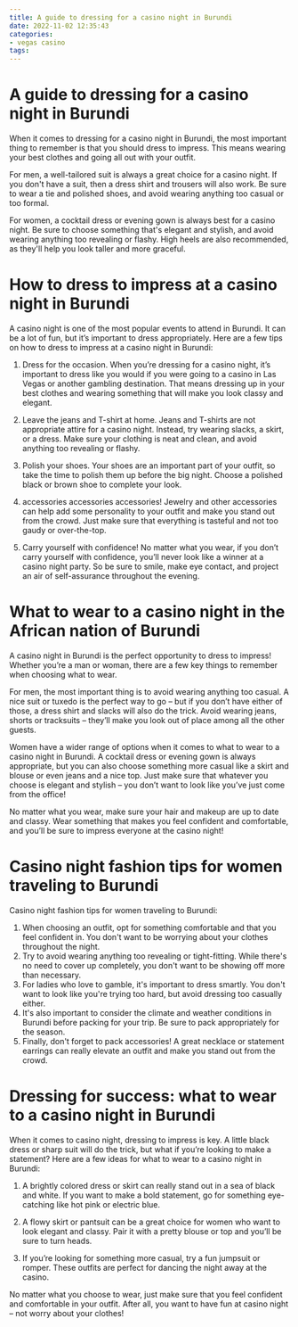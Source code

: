 ```yaml
---
title: A guide to dressing for a casino night in Burundi 
date: 2022-11-02 12:35:43
categories:
- vegas casino
tags:
---
```



#  A guide to dressing for a casino night in Burundi 

When it comes to dressing for a casino night in Burundi, the most important thing to remember is that you should dress to impress. This means wearing your best clothes and going all out with your outfit.

For men, a well-tailored suit is always a great choice for a casino night. If you don't have a suit, then a dress shirt and trousers will also work. Be sure to wear a tie and polished shoes, and avoid wearing anything too casual or too formal.

For women, a cocktail dress or evening gown is always best for a casino night. Be sure to choose something that's elegant and stylish, and avoid wearing anything too revealing or flashy. High heels are also recommended, as they'll help you look taller and more graceful.

#  How to dress to impress at a casino night in Burundi 

A casino night is one of the most popular events to attend in Burundi. It can be a lot of fun, but it’s important to dress appropriately. Here are a few tips on how to dress to impress at a casino night in Burundi:

1. Dress for the occasion. When you’re dressing for a casino night, it’s important to dress like you would if you were going to a casino in Las Vegas or another gambling destination. That means dressing up in your best clothes and wearing something that will make you look classy and elegant.

2. Leave the jeans and T-shirt at home. Jeans and T-shirts are not appropriate attire for a casino night. Instead, try wearing slacks, a skirt, or a dress. Make sure your clothing is neat and clean, and avoid anything too revealing or flashy.

3. Polish your shoes. Your shoes are an important part of your outfit, so take the time to polish them up before the big night. Choose a polished black or brown shoe to complete your look.

4. accessories accessories accessories! Jewelry and other accessories can help add some personality to your outfit and make you stand out from the crowd. Just make sure that everything is tasteful and not too gaudy or over-the-top.

5. Carry yourself with confidence! No matter what you wear, if you don’t carry yourself with confidence, you’ll never look like a winner at a casino night party. So be sure to smile, make eye contact, and project an air of self-assurance throughout the evening.

#  What to wear to a casino night in the African nation of Burundi 

A casino night in Burundi is the perfect opportunity to dress to impress! Whether you’re a man or woman, there are a few key things to remember when choosing what to wear.

For men, the most important thing is to avoid wearing anything too casual. A nice suit or tuxedo is the perfect way to go – but if you don’t have either of those, a dress shirt and slacks will also do the trick. Avoid wearing jeans, shorts or tracksuits – they’ll make you look out of place among all the other guests.

Women have a wider range of options when it comes to what to wear to a casino night in Burundi. A cocktail dress or evening gown is always appropriate, but you can also choose something more casual like a skirt and blouse or even jeans and a nice top. Just make sure that whatever you choose is elegant and stylish – you don’t want to look like you’ve just come from the office!

No matter what you wear, make sure your hair and makeup are up to date and classy. Wear something that makes you feel confident and comfortable, and you’ll be sure to impress everyone at the casino night!

#  Casino night fashion tips for women traveling to Burundi 

Casino night fashion tips for women traveling to Burundi:

1. When choosing an outfit, opt for something comfortable and that you feel confident in. You don't want to be worrying about your clothes throughout the night.
2. Try to avoid wearing anything too revealing or tight-fitting. While there's no need to cover up completely, you don't want to be showing off more than necessary.
3. For ladies who love to gamble, it's important to dress smartly. You don't want to look like you're trying too hard, but avoid dressing too casually either.
4. It's also important to consider the climate and weather conditions in Burundi before packing for your trip. Be sure to pack appropriately for the season.
5. Finally, don't forget to pack accessories! A great necklace or statement earrings can really elevate an outfit and make you stand out from the crowd.

#  Dressing for success: what to wear to a casino night in Burundi

When it comes to casino night, dressing to impress is key. A little black dress or sharp suit will do the trick, but what if you’re looking to make a statement? Here are a few ideas for what to wear to a casino night in Burundi:

1. A brightly colored dress or skirt can really stand out in a sea of black and white. If you want to make a bold statement, go for something eye-catching like hot pink or electric blue.

2. A flowy skirt or pantsuit can be a great choice for women who want to look elegant and classy. Pair it with a pretty blouse or top and you’ll be sure to turn heads.

3. If you’re looking for something more casual, try a fun jumpsuit or romper. These outfits are perfect for dancing the night away at the casino.

No matter what you choose to wear, just make sure that you feel confident and comfortable in your outfit. After all, you want to have fun at casino night – not worry about your clothes!